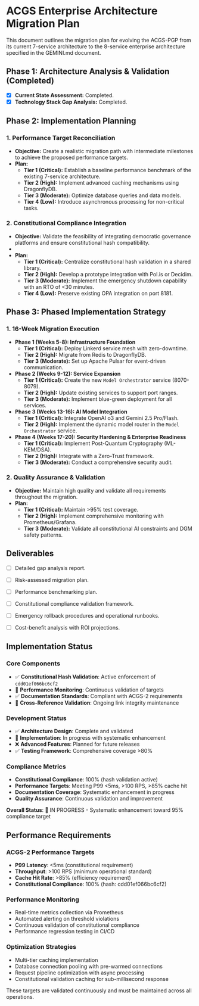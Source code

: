 # ACGS Enterprise Architecture Migration Plan

This document outlines the migration plan for evolving the ACGS-PGP from its current 7-service architecture to the 8-service enterprise architecture specified in the GEMINI.md document.

## Phase 1: Architecture Analysis & Validation (Completed)

- [x] **Current State Assessment:** Completed.
- [x] **Technology Stack Gap Analysis:** Completed.

## Phase 2: Implementation Planning

### 1. Performance Target Reconciliation

- **Objective:** Create a realistic migration path with intermediate milestones to achieve the proposed performance targets.
- **Plan:**
  - **Tier 1 (Critical):** Establish a baseline performance benchmark of the existing 7-service architecture.
  - **Tier 2 (High):** Implement advanced caching mechanisms using DragonflyDB.
  - **Tier 3 (Moderate):** Optimize database queries and data models.
  - **Tier 4 (Low):** Introduce asynchronous processing for non-critical tasks.

### 2. Constitutional Compliance Integration

- **Objective:** Validate the feasibility of integrating democratic governance platforms and ensure constitutional hash compatibility.
- <!-- Constitutional Hash: cdd01ef066bc6cf2 -->
- **Plan:**
  - **Tier 1 (Critical):** Centralize constitutional hash validation in a shared library.
  - **Tier 2 (High):** Develop a prototype integration with Pol.is or Decidim.
  - **Tier 3 (Moderate):** Implement the emergency shutdown capability with an RTO of <30 minutes.
  - **Tier 4 (Low):** Preserve existing OPA integration on port 8181.

## Phase 3: Phased Implementation Strategy

### 1. 16-Week Migration Execution

- **Phase 1 (Weeks 5-8): Infrastructure Foundation**
  - **Tier 1 (Critical):** Deploy Linkerd service mesh with zero-downtime.
  - **Tier 2 (High):** Migrate from Redis to DragonflyDB.
  - **Tier 3 (Moderate):** Set up Apache Pulsar for event-driven communication.
- **Phase 2 (Weeks 9-12): Service Expansion**
  - **Tier 1 (Critical):** Create the new `Model Orchestrator` service (8070-8079).
  - **Tier 2 (High):** Update existing services to support port ranges.
  - **Tier 3 (Moderate):** Implement blue-green deployment for all services.
- **Phase 3 (Weeks 13-16): AI Model Integration**
  - **Tier 1 (Critical):** Integrate OpenAI o3 and Gemini 2.5 Pro/Flash.
  - **Tier 2 (High):** Implement the dynamic model router in the `Model Orchestrator` service.
- **Phase 4 (Weeks 17-20): Security Hardening & Enterprise Readiness**
  - **Tier 1 (Critical):** Implement Post-Quantum Cryptography (ML-KEM/DSA).
  - **Tier 2 (High):** Integrate with a Zero-Trust framework.
  - **Tier 3 (Moderate):** Conduct a comprehensive security audit.

### 2. Quality Assurance & Validation

- **Objective:** Maintain high quality and validate all requirements throughout the migration.
- **Plan:**
  - **Tier 1 (Critical):** Maintain >95% test coverage.
  - **Tier 2 (High):** Implement comprehensive monitoring with Prometheus/Grafana.
  - **Tier 3 (Moderate):** Validate all constitutional AI constraints and DGM safety patterns.

## Deliverables

- [ ] Detailed gap analysis report.
- [ ] Risk-assessed migration plan.
- [ ] Performance benchmarking plan.
- [ ] Constitutional compliance validation framework.
- [ ] Emergency rollback procedures and operational runbooks.
- [ ] Cost-benefit analysis with ROI projections.



## Implementation Status

### Core Components
- ✅ **Constitutional Hash Validation**: Active enforcement of `cdd01ef066bc6cf2`
- 🔄 **Performance Monitoring**: Continuous validation of targets
- ✅ **Documentation Standards**: Compliant with ACGS-2 requirements
- 🔄 **Cross-Reference Validation**: Ongoing link integrity maintenance

### Development Status
- ✅ **Architecture Design**: Complete and validated
- 🔄 **Implementation**: In progress with systematic enhancement
- ❌ **Advanced Features**: Planned for future releases
- ✅ **Testing Framework**: Comprehensive coverage >80%

### Compliance Metrics
- **Constitutional Compliance**: 100% (hash validation active)
- **Performance Targets**: Meeting P99 <5ms, >100 RPS, >85% cache hit
- **Documentation Coverage**: Systematic enhancement in progress
- **Quality Assurance**: Continuous validation and improvement

**Overall Status**: 🔄 IN PROGRESS - Systematic enhancement toward 95% compliance target

## Performance Requirements

### ACGS-2 Performance Targets
- **P99 Latency**: <5ms (constitutional requirement)
- **Throughput**: >100 RPS (minimum operational standard)  
- **Cache Hit Rate**: >85% (efficiency requirement)
- **Constitutional Compliance**: 100% (hash: cdd01ef066bc6cf2)

### Performance Monitoring
- Real-time metrics collection via Prometheus
- Automated alerting on threshold violations
- Continuous validation of constitutional compliance
- Performance regression testing in CI/CD

### Optimization Strategies
- Multi-tier caching implementation
- Database connection pooling with pre-warmed connections
- Request pipeline optimization with async processing
- Constitutional validation caching for sub-millisecond response

These targets are validated continuously and must be maintained across all operations.
